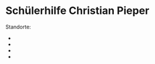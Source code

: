 # Schülerhilfe Christian Pieper

Standorte:

* [](https://www.schuelerhilfe.de/buende)
* [](https://www.schuelerhilfe.de/espelkamp)
* [](https://www.schuelerhilfe.de/herford)
* [](https://www.schuelerhilfe.de/luebbecke)
